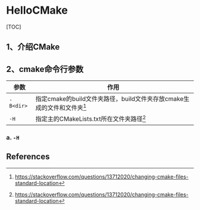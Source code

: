 # HelloCMake
[TOC]

## 1、介绍CMake





## 2、cmake命令行参数

| 参数      | 作用                                                         |
| --------- | ------------------------------------------------------------ |
| `-B<dir>` | 指定cmake的build文件夹路径，build文件夹存放cmake生成的文件和文件夹[^2] |
| `-H`      | 指定主的CMakeLists.txt所在文件夹路径[^2]                     |







### a. `-H`







## References

[^2]:https://stackoverflow.com/questions/13712020/changing-cmake-files-standard-location



